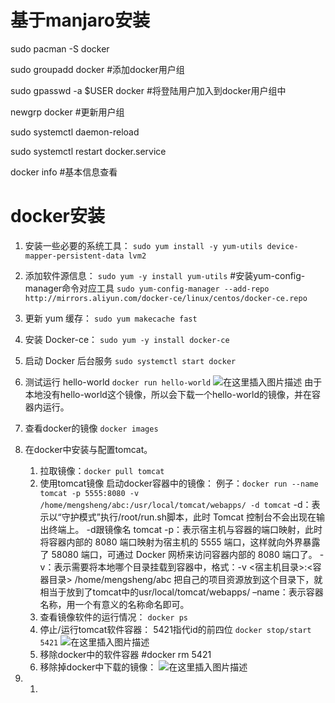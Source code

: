# 基于manjaro安装

sudo pacman -S docker

sudo groupadd docker #添加docker用户组

sudo gpasswd -a $USER docker #将登陆用户加入到docker用户组中

newgrp docker #更新用户组

sudo systemctl  daemon-reload 

sudo systemctl restart docker.service 

docker info #基本信息查看



# docker安装

1. 安装一些必要的系统工具：
   `sudo yum install -y yum-utils device-mapper-persistent-data lvm2`
2. 添加软件源信息：
   `sudo yum -y install yum-utils` #安装yum-config-manager命令对应工具
   `sudo yum-config-manager --add-repo http://mirrors.aliyun.com/docker-ce/linux/centos/docker-ce.repo`
3. 更新 yum 缓存：
   `sudo yum makecache fast`
4. 安装 Docker-ce：
   `sudo yum -y install docker-ce`
5. 启动 Docker 后台服务
   `sudo systemctl start docker`
6. 测试运行 hello-world
   `docker run hello-world`
   ![在这里插入图片描述](https://img-blog.csdnimg.cn/20190515200335807.png?x-oss-process=image/watermark,type_ZmFuZ3poZW5naGVpdGk,shadow_10,text_aHR0cHM6Ly9ibG9nLmNzZG4ubmV0L3dlaXhpbl80MzU4MzY5Mw==,size_16,color_FFFFFF,t_70)
   由于本地没有hello-world这个镜像，所以会下载一个hello-world的镜像，并在容器内运行。
7. 查看docker的镜像
   `docker images`
8. 在docker中安装与配置tomcat。
   1. 拉取镜像：`docker pull tomcat`
   2. 使用tomcat镜像
      启动docker容器中的镜像：
      例子：`docker run --name tomcat -p 5555:8080 -v /home/mengsheng/abc:/usr/local/tomcat/webapps/ -d tomcat`
      -d：表示以“守护模式”执行/root/run.sh脚本，此时 Tomcat 控制台不会出现在输出终端上。 -d跟镜像名 tomcat
      -p：表示宿主机与容器的端口映射，此时将容器内部的 8080 端口映射为宿主机的 5555 端口，这样就向外界暴露了 58080 端口，可通过 Docker 网桥来访问容器内部的 8080 端口了。
      -v：表示需要将本地哪个目录挂载到容器中，格式：-v <宿主机目录>:<容器目录>
      /home/mengsheng/abc 把自己的项目资源放到这个目录下，就相当于放到了tomcat中的usr/local/tomcat/webapps/
      –name：表示容器名称，用一个有意义的名称命名即可。
   3. 查看镜像软件的运行情况：
      `docker ps`
   4. 停止/运行tomcat软件容器： 5421指代id的前四位
      `docker stop/start 5421`
      ![在这里插入图片描述](https://img-blog.csdnimg.cn/20190515201034586.png)
   5. 移除docker中的软件容器
      \#docker rm 5421
   6. 移除掉docker中下载的镜像：
      ![在这里插入图片描述](https://img-blog.csdnimg.cn/20190515201153861.png)

1. 1. 